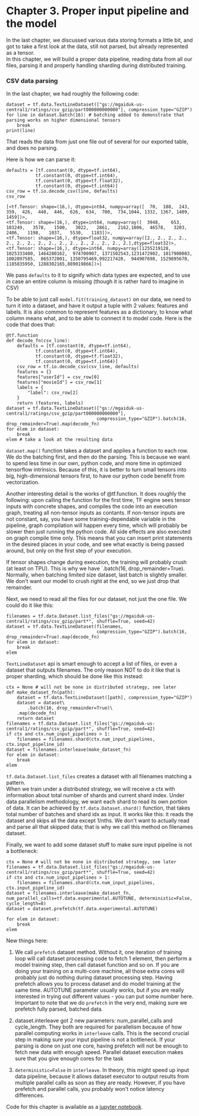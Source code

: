 # Chapter 3. Proper input pipeline and the model
In the last chapter, we discussed various data storing formats a little bit, and got to take a first look at the data, still not parsed, but already represented as a tensor.  
In this chapter, we will build a proper data pipeline, reading data from all our files, parsing it and properly handling sharding during distributed training.
### CSV data parsing
In the last chapter, we had roughly the following code:
```
dataset = tf.data.TextLineDataset(["gs://mgaiduk-us-central1/ratings/csv_gzip/part000000000000"], compression_type="GZIP")
for line in dataset.batch(16): # batching added to demonstrate that parsing works on higher dimensional tensors
    break
print(line)
```
That reads the data from just one file out of several for our exported table, and does no parsing.  

Here is how we can parse it:
```
defaults = [tf.constant(0, dtype=tf.int64),
           tf.constant(0, dtype=tf.int64),
           tf.constant(0, dtype=tf.float32),
           tf.constant(0, dtype=tf.int64)]
csv_row = tf.io.decode_csv(line, defaults)
csv_row
```
`[<tf.Tensor: shape=(16,), dtype=int64, numpy=array([  70,  188,  243,  359,  426,  440,  446,  626,  634,  700,  734,1044, 1332, 1367, 1409, 1459])>,`  
`<tf.Tensor: shape=(16,), dtype=int64, numpy=array([  3948,    653, 103249,   3578,   1500,   3022,   2861,   2162,1006,  46578,   3203,   2406,   1198,   1037,   5530,   1183])>,`  
`<tf.Tensor: shape=(16,), dtype=float32, numpy=array([2., 2., 2., 2., 2., 2., 2., 2., 2., 2., 2., 2., 2., 2., 2., 2.],dtype=float32)>,`  
`<tf.Tensor: shape=(16,), dtype=int64, numpy=array([1255219128, 1025333400, 1464280162,  974700907, 1371502543,1231472902, 1017900083, 1002897585,  865372001, 1350795469,992217420,  944907698, 1529895670, 1185835950, 1288302165,889019866])>]`  

We pass `defaults` to it to signify which data types are expected, and to use in case an entire column is missing (though it is rather hard to imagine in CSV)  

To be able to just call `model.fit(training_dataset)` on our data, we need to turn it into a dataset, and have it output a tuple with 2 values: features and labels. It is also common to represent features as a dictionary, to know what column means what, and to be able to connect it to model code. Here is the code that does that:
```
@tf.function
def decode_fn(csv_line):
    defaults = [tf.constant(0, dtype=tf.int64),
           tf.constant(0, dtype=tf.int64),
           tf.constant(0, dtype=tf.float32),
           tf.constant(0, dtype=tf.int64)]
    csv_row = tf.io.decode_csv(csv_line, defaults)
    features = {}
    features["userId"] = csv_row[0]
    features["movieId"] = csv_row[1]
    labels = {
        "label": csv_row[2]
    }
    return (features, labels)
dataset = tf.data.TextLineDataset(["gs://mgaiduk-us-central1/ratings/csv_gzip/part000000000000"],
                                  compression_type="GZIP").batch(16, drop_remainder=True).map(decode_fn)
for elem in dataset:
    break
elem # take a look at the resulting data
```
`dataset.map()` function takes a dataset and applies a function to each row.  
We do the batching first, and then do the parsing. This is because we want to spend less time in our own, python code, and more time in optimized tensorflow intrinsics. Because of this, it is better to turn small tensors into big, high-dimensional tensors first, to have our python code benefit from vectorization.  

Another interesting detail is the works of @tf.function. It does roughly the following: upon calling the function for the first time, TF engine sees tensor inputs with concrete shapes, and compiles the code into an execution graph, treating all non-tensor inputs as contants. If non-tensor inputs are not constant, say, you have some training-dependable variable in the pipeline, graph compilation will happen every time, which will probably be slower then just running the python code. All side effects are also executed on graph compile time only. This means that you can insert print statements in the desired places in your code, and see what exactly is being passed around, but only on the first step of your execution.  

If tensor shapes change during execution, the training will probably crush (at least on TPU). This is why we have `.batch(16, drop_remainder=True). Normally, when batching limited size dataset, last batch is slightly smaller. We don't want our model to crush right at the end, so we just drop that remainder.  

Next, we need to read all the files for our dataset, not just the one file. We could do it like this:
```
filenames = tf.data.Dataset.list_files("gs://mgaiduk-us-central1/ratings/csv_gzip/part*", shuffle=True, seed=42)
dataset = tf.data.TextLineDataset(filenames,
                                  compression_type="GZIP").batch(16, drop_remainder=True).map(decode_fn)
for elem in dataset:
    break
elem
```
`TextLineDataset` api is smart enough to accept a list of files, or even a dataset that outputs filenames. The only reason NOT to do it like that is proper sharding, which should be done like this instead:
```
ctx = None # will not be none in distributed strategy, see later
def make_dataset_fn(path):
    dataset = tf.data.TextLineDataset([path], compression_type="GZIP")
    dataset = dataset\
        .batch(16, drop_remainder=True)\
    .map(decode_fn)
    return dataset
filenames = tf.data.Dataset.list_files("gs://mgaiduk-us-central1/ratings/csv_gzip/part*", shuffle=True, seed=42)
if ctx and ctx.num_input_pipelines > 1:
    filenames = filenames.shard(ctx.num_input_pipelines, ctx.input_pipeline_id)
dataset = filenames.interleave(make_dataset_fn)
for elem in dataset:
    break
elem
```
`tf.data.Dataset.list_files` creates a dataset with all filenames matching a pattern.  
When we train under a distributed strategy, we will receive a ctx with information about total number of shards and current shard index. Under data parallelism methodology, we want each shard to read its own portion of data. It can be achieved by `tf.data.Dataset.shard()` function, that takes total number of batches and shard idx as input. It works like this: it reads the dataset and skips all the data except 1/nths. We don't want to actually read and parse all that skipped data; that is why we call this method on filenames dataset.  

Finally, we want to add some dataset stuff to make sure input pipeline is not a bottleneck:
```
ctx = None # will not be none in distributed strategy, see later
filenames = tf.data.Dataset.list_files("gs://mgaiduk-us-central1/ratings/csv_gzip/part*", shuffle=True, seed=42)
if ctx and ctx.num_input_pipelines > 1:
    filenames = filenames.shard(ctx.num_input_pipelines, ctx.input_pipeline_id)
dataset = filenames.interleave(make_dataset_fn, num_parallel_calls=tf.data.experimental.AUTOTUNE, deterministic=False, cycle_length=8)
dataset = dataset.prefetch(tf.data.experimental.AUTOTUNE)

for elem in dataset:
    break
elem
```
New things here:  

1. We call `prefetch` dataset method. Without it, one iteration of training loop will call dataset processing code to fetch 1 element, then perform a model training step, then call dataset function and so on. If you are doing your training on a multi-core machine, all those extra cores will probably just do nothing during dataset processing step. Having prefetch allows you to process dataset and do model training at the same time. AUTOTUNE parameter usually works, but if you are really interested in trying out different values - you can put some number here.  
Important to note that we do `prefetch` in the very end, making sure we prefetch fully parsed, batched data.  

1. dataset.interleave got 2 new parameters: num_parallel_calls and cycle_length. They both are required for parallelism because of how parallel computing works in `interleave` calls. This is the second crucial step in making sure your input pipeline is not a bottleneck. If your parsing is done on just one core, having prefetch will not be enough to fetch new data with enough speed. Parallel dataset execution makes sure that you give enough cores for the task  

1. `deterministic=False` in `interleave`. In theory, this might speed up input data pipeline, because it allows dataset executor to output results from multiple parallel calls as soon as they are ready. However, if you have prefetch and parallel calls, you probably won't notice latency differences.  

Code for this chapter is available as a [jupyter notebook](https://github.com/mgaiduk/mgaiduk.github.io/blob/main/my-first-book/src/code/chapter3/proper_dataset_parsing.ipynb).